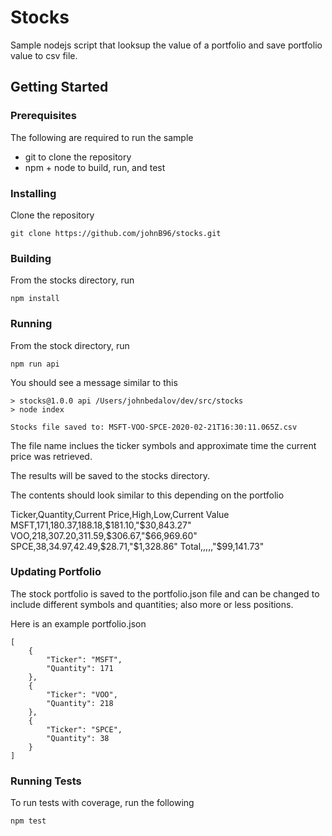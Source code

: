 # Stocks

Sample nodejs script that looksup the value of a portfolio and save portfolio value to csv file.

## Getting Started

### Prerequisites

The following are required to run the sample

- git to clone the repository
- npm + node to build, run, and test

### Installing

Clone the repository
```
git clone https://github.com/johnB96/stocks.git
```

### Building

From the stocks directory, run
```
npm install
```

### Running

From the stock directory, run
```
npm run api
```
You should see a message similar to this
```
> stocks@1.0.0 api /Users/johnbedalov/dev/src/stocks
> node index

Stocks file saved to: MSFT-VOO-SPCE-2020-02-21T16:30:11.065Z.csv
```

The file name inclues the ticker symbols and approximate time the current price was retrieved.

The results will be saved to the stocks directory.

The contents should look similar to this depending on the portfolio

Ticker,Quantity,Current Price,High,Low,Current Value
MSFT,171,$180.37,$188.18,$181.10,"$30,843.27"
VOO,218,$307.20,$311.59,$306.67,"$66,969.60"
SPCE,38,$34.97,$42.49,$28.71,"$1,328.86"
Total,,,,,"$99,141.73"

### Updating Portfolio

The stock portfolio is saved to the portfolio.json file and can be changed to include different symbols and quantities; also more or less positions.

Here is an example portfolio.json
```
[
    {
        "Ticker": "MSFT",
        "Quantity": 171
    },
    {
        "Ticker": "VOO",
        "Quantity": 218
    },
    {
        "Ticker": "SPCE",
        "Quantity": 38
    }
]
```

### Running Tests

To run tests with coverage, run the following
```
npm test
```
